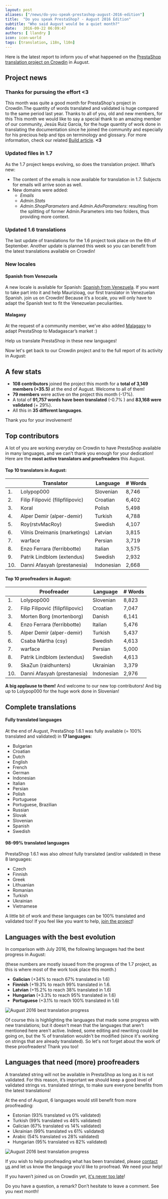 ```yaml
---
layout: post
aliases: ["/news/do-you-speak-prestashop-august-2016-edition"]
title:  "Do you speak PrestaShop? - August 2016 Edition"
subtitle: "Who said August would be a quiet month?"
date:   2016-09-22 06:09:47
authors: [ llandry ]
icon: icon-world
tags: [translation, i18n, l10n]
---
```



Here is the latest report to inform you of what happened on the [PrestaShop translation project on Crowdin](https://crowdin.com/project/prestashop-official) in August.

## Project news

### Thanks for pursuing the effort <3

This month was quite a good month for PrestaShop's project in Crowdin.The quantity of words translated and validated is huge compared to the same period last year. Thanks to all of you, old and new members, for this
This month we would like to say a special thank to an amazing member of our community, Jesús Ruiz García, for the huge quantity of work done in translating the documentation since he joined the community and especially for his precious help and tips on terminology and glossary. For more information, check our related [Build article](http://build.prestashop.com/howtos/translation/how-to-help-translating-PrestaShop-into-Spanish/). **<3**

### Updated files in 1.7

As the 1.7 project keeps evolving, so does the translation project. What’s new:

* The content of the emails is now available for translation in 1.7. Subjects for emails will arrive soon as well.
* New domains were added:
  * *Emails*
  * *Admin.Stats*
  * *Admin.ShopParameters* and *Admin.AdvParameters*: resulting from the splitting of former Admin.Parameters into two folders, thus providing more context.



### Updated 1.6 translations

The last update of translations for the 1.6 project took place on the 6th of September. Another update is planned this week so you can benefit from the latest translations available on Crowdin!

### New locales

#### Spanish from Venezuela

A new locale is available for Spanish: [Spanish from Venezuela](https://crowdin.com/project/prestashop-official/es-VE#). If you want to take part into it and help Maurizioag, our first translator in Venezuelan Spanish. join us on Crowdin!
Because it’s a locale, you will only have to adapt the Spanish text to fit the Venezuelan peculiarities.

#### Malagasy

At the request of a community member, we’ve also added [Malagasy](https://crowdin.com/project/prestashop-official/mg#) to adapt PrestaShop to Madagascar’s market :)

Help us translate PrestaShop in these new languages!

Now let's get back to our Crowdin project and to the full report of its activity in August:

## A few stats

* **108 contributors** joined the project this month for a **total of 3,149 members (+35.5)** at the end of August. Welcome to all of them!
* **79 members** were active on the project this month (-17%).
* A total of **91,757 words have been translated** (-0.7% ) and **83,168 were validated** (+ 29%).
* All this in **35 different languages**.

Thank you for your involvement!

## Top contributors

A lot of you are working everyday on Crowdin to have PrestaShop available in many languages, and we can't thank you enough for your dedication! Here are the **most active translators and proofreaders** this August.

#### Top 10 translators in August:

| |Translator | Language | # Words
|-|---------- | -------- | ----------------
 1. | Lolypop000 | Slovenian | 8,746
 2. | Filip Filipović (filipfilipovic) | Croatian |6,402
 3. | Koral | Polish | 5,498
 4. | Alper Demir (alper-demir) | Turkish | 4,788
 5. | Roy(rstvMacRoy) | Swedish | 4,107
 6. | Vilnis Dreimanis (marketings) | Latvian | 3,815
 7. | warface | Persian | 3,719
 8. | Enzo Ferrara (ferribbotte) | Italian | 3,575
 9. | Patrik Lindblom (extendus) | Swedish | 2,932
10. | Danni Afasyah (prestanesia) | Indonesian | 2,668

#### Top 10 proofreaders in August:

| | Proofreader | Language | # Words
|-| ---------- | -------- | ----------------
 1. | Lolypop000 | Slovenian | 8,823
 2. | Filip Filipović (filipfilipovic) | Croatian | 7,047
 3. | Morten Borg (mortenborg)| Danish | 6,141
 4. | Enzo Ferrara (ferribbotte) | Italian | 5,476
 5. | Alper Demir (alper-demir) | Turkish | 5,437
 6. | Csaba Mártha (csy) | Swedish | 4,613
 7. | warface| Persian | 5,000
 8. | Patrik Lindblom (extendus) | Swedish | 4,613
 9. | SkaZun (raidhunters) | Ukrainian | 3,379
10. | Danni Afasyah (prestanesia) | Indonesian | 2,976


**A big applause to them!** And welcome to our new top contributors!
And big up to Lolypop000 for the huge work done in Slovenian!


## Complete translations

#### Fully translated languages

At the end of August, PrestaShop 1.6.1 was fully available (= 100% translated and validated) in **17 languages**:

* Bulgarian
* Croatian
* Dutch
* English
* French
* German
* Indonesian
* Italian
* Persian
* Polish
* Portuguese
* Portuguese, Brazilian
* Russian
* Slovak
* Slovenian
* Spanish
* Swedish


#### 98-99% translated languages

PrestaShop 1.6.1 was also *almost* fully translated (and/or validated) in these 8 languages:

* Czech
* Finnish
* Greek
* Lithuanian
* Romanian
* Turkish
* Ukrainian
* Vietnamese

A little bit of work and these languages can be 100% translated and validated too! If you feel like you want to help, [join the project](https://crowdin.com/project/prestashop-official)!

## Languages with the best evolution

In comparison with July 2016, the following languages had the best progress in August:

(these numbers are mostly issued from the progress of the 1.7 project, as this is where most of the work took place this month.)
* **Galician** (+34% to reach 67% translated in 1.6)
* **Finnish** (+19.3% to reach 99% translated in 1.6.
* **Latvian** (+15.2% to reach 38% translated in 1.6)
* **Hungarian** (+3.3% to reach 95% translated in 1.6)
* **Portuguese** (+3.1% to reach 100% translated in 1.6)


![August 2016 best translation progress](/assets/images/2016/09/Bestprogress.png)



Of course this is highlighting the languages that made some progress with new translations; but it doesn't mean that the languages that aren't mentioned here aren't active. Indeed, some editing and rewriting could be going on, but the % of translation wouldn't be modified (since it's working on strings that are already translated). So let's not forget about the work of these proofreaders! Thank you too!

## Languages that need (more) proofreaders

A translated string will not be available in PrestaShop as long as it is not validated. For this reason, it’s important we should keep a good level of validated strings vs. translated strings, to make sure everyone benefits from the latest translations!

At the end of August, 6 languages would still benefit from more proofreading:


* Estonian (93% translated vs 0% validated)
* Turkish (99% translated vs 46% validated)
* Galician (67% translated vs 14% validated)
* Ukrainian (99% translated vs 61% validated)
* Arabic (54% translated vs 28% validated)
* Hungarian (95% translated vs 82% validated)


![August 2016 best translation progress](/assets/images/2016/09/proofreadersaugust.png)


If you wish to help proofreading what has been translated, please [contact us](translation@prestashop.com) and let us know the language you’d like to proofread. We need your help!




If you haven’t joined us on Crowdin yet, [it's never too late](https://crowdin.com/project/prestashop-official)!



Do you have a question, a remark? Don’t hesitate to leave a comment. See you next month!


